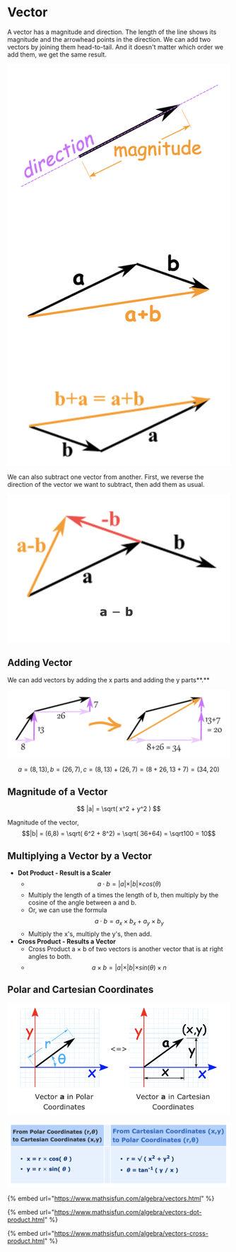 # Vector

A vector has a magnitude and direction. The length of the line shows its magnitude and the arrowhead points in the direction. We can add two vectors by joining them head-to-tail. And it doesn't matter which order we add them, we get the same result.

![](<../.gitbook/assets/Screen Shot 2020-12-22 at 8.16.25 PM.png>)

We can also subtract one vector from another. First, we reverse the direction of the vector we want to subtract, then add them as usual.

![](<../.gitbook/assets/Screen Shot 2020-12-22 at 8.18.04 PM.png>)

## **Adding Vector**

We can add vectors by adding the x parts and adding the y parts**.**

![](<../.gitbook/assets/Screen Shot 2020-12-22 at 8.21.40 PM.png>)

$$
a = (8,13),
b = (26,7),
c = (8, 13) + (26, 7) = (8+26, 13+7) = (34, 20)
$$

## **Magnitude of a Vector**

$$
|a| = \sqrt( x^2 + y^2 )
$$

Magnitude of the vector,$$|b| = (6,8) = \sqrt( 6^2 + 8^2) = \sqrt( 36+64) = \sqrt100 = 10$$&#x20;

## **Multiplying a Vector by a Vector**

* **Dot Product - Result is a Scaler**
  * $$a \cdot b = \lvert a \lvert \times \lvert b \lvert \times cos (\theta)$$&#x20;
  * Multiply the length of a times the length of b, then multiply by the cosine of the angle between a and b.
  * Or, we can use the formula $$a \cdot b = a_x \times b_x + a_y \times b_y$$&#x20;
  * Multiply the x's, multiply the y's, then add.
* **Cross Product - Results a Vector**
  * Cross Product a × b of two vectors is another vector that is at right angles to both.
  * $$a \times b = \lvert a \lvert \times \lvert b \lvert \times sin (\theta) \times n$$&#x20;

## Polar and Cartesian Coordinates

![](<../.gitbook/assets/Screen Shot 2020-12-22 at 9.03.47 PM.png>)

![](<../.gitbook/assets/Screen Shot 2020-12-22 at 9.04.21 PM.png>)

{% embed url="https://www.mathsisfun.com/algebra/vectors.html" %}

{% embed url="https://www.mathsisfun.com/algebra/vectors-dot-product.html" %}

{% embed url="https://www.mathsisfun.com/algebra/vectors-cross-product.html" %}



